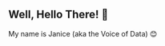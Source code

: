 ## Well, Hello There! 👋
My name is Janice (aka the Voice of Data) 😊

<!--
**voiceofdata/voiceofdata** is a ✨ _special_ ✨ repository because its `README.md` (this file) appears on your GitHub profile.>

Welcome to my little corner of GitHub. I'm a Business Intelligence Analyst who believes that data doesn't just inform—it tells a story. My job is to give it voice.

🎯 **What I do**  
- Translate business questions into actionable insights  
- Build interactive dashboards (Power BI is my jam)   
- Blend curiosity, logic, and clarity to solve real problems

🛠️ **Tech I use regularly**  
Power BI • SQL • Excel • ServiceNow Reporting 

🌱 **In Progress**  
- Building out my project portfolio  
- Launching [voiceofdata.ca](https://voiceofdata.ca/)  
- Telling better stories with data, one question at a time

Feel free to poke around—more coming soon!

